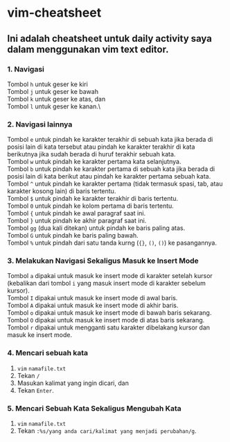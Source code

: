 # vim-cheatsheet
## Ini adalah cheatsheet untuk daily activity saya dalam menggunakan vim text editor.

### 1. Navigasi
Tombol `h` untuk geser ke kiri\
Tombol `j` untuk geser ke bawah\
Tombol `k` untuk geser ke atas, dan\
Tombol `l` untuk geser ke kanan.\

### 2. Navigasi lainnya
Tombol `e` untuk pindah ke karakter terakhir di sebuah kata jika berada di posisi lain di kata tersebut atau pindah ke karakter terakhir di kata berikutnya jika sudah berada di huruf terakhir sebuah kata.\
Tombol `w` untuk pindah ke karakter pertama kata selanjutnya.\
Tombol `b` untuk pindah ke karakter pertama di sebuah kata jika berada di posisi lain di kata berikut atau pindah ke karakter pertama sebuah kata.\
Tombol `^` untuk pindah ke karakter pertama (tidak termasuk spasi, tab, atau karakter kosong lain) di baris tertentu.\
Tombol `$` untuk pindah ke karakter terakhir di baris tertentu.\
Tombol `0` untuk pindah ke kolom pertama di baris tertentu.\
Tombol `{` untuk pindah ke awal paragraf saat ini.\
Tombol `}` untuk pindah ke akhir paragraf saat ini.\
Tombol `gg` (dua kali ditekan) untuk pindah ke baris paling atas.\
Tombol `G` untuk pindah ke baris paling bawah.\
Tombol `%` untuk pindah dari satu tanda kurng (`{}`, `()`, `()`) ke pasangannya.

### 3. Melakukan Navigasi Sekaligus Masuk ke Insert Mode
Tombol `a` dipakai untuk masuk ke insert mode di karakter setelah kursor (kebalikan dari tombol `i` yang masuk insert mode di karakter sebelum kursor).\
Tombol `I` dipakai untuk masuk ke insert mode di awal baris.\
Tombol `A` dipakai untuk masuk ke insert mode di akhir baris.\
Tombol `o` dipakai untuk masuk ke insert mode di bawah baris sekarang.\
Tombol `O` dipakai untuk masuk ke insert mode di atas baris sekarang.\
Tombol `r` dipakai untuk mengganti satu karakter dibelakang kursor dan masuk ke insert mode.

### 4. Mencari sebuah kata
1. `vim` `namafile.txt`
2. Tekan `/`
3. Masukan kalimat yang ingin dicari, dan
4. Tekan `Enter`.

### 5. Mencari Sebuah Kata Sekaligus Mengubah Kata
1. `vim` `namafile.txt`
2. Tekan `:%s/yang anda cari/kalimat yang menjadi perubahan/g`.
